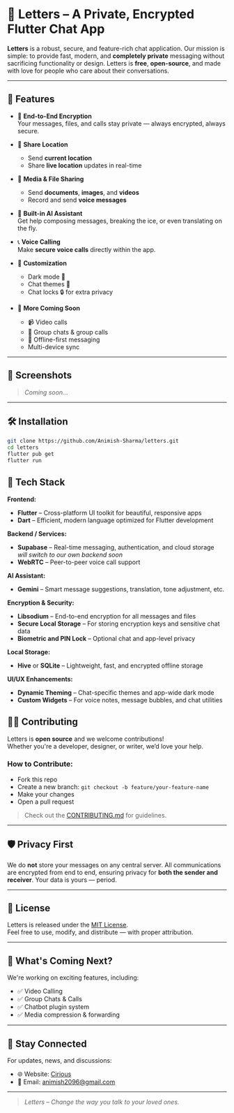 # 💌 Letters – A Private, Encrypted Flutter Chat App

**Letters** is a robust, secure, and feature-rich chat application. Our mission is simple: to provide fast, modern, and **completely private** messaging without sacrificing functionality or design. Letters is **free**, **open-source**, and made with love for people who care about their conversations.

---

## 🚀 Features

- 🔐 **End-to-End Encryption**  
  Your messages, files, and calls stay private — always encrypted, always secure.

- 📍 **Share Location**
  - Send **current location**
  - Share **live location** updates in real-time

- 📁 **Media & File Sharing**
  - Send **documents**, **images**, and **videos**
  - Record and send **voice messages**

- 🤖 **Built-in AI Assistant**  
  Get help composing messages, breaking the ice, or even translating on the fly.

- 📞 **Voice Calling**  
  Make **secure voice calls** directly within the app.

- 🎨 **Customization**
  - Dark mode 🌙
  - Chat themes 🎨
  - Chat locks 🔒 for extra privacy

- 🧩 **More Coming Soon**
  - 📹 Video calls
  - 👥 Group chats & group calls
  - 🛜 Offline-first messaging
  - Multi-device sync

---

## 📸 Screenshots

> _Coming soon..._

---

## 🛠️ Installation

```bash
git clone https://github.com/Animish-Sharma/letters.git
cd letters
flutter pub get
flutter run
```

## 💬 Tech Stack

**Frontend:**
- **Flutter** – Cross-platform UI toolkit for beautiful, responsive apps
- **Dart** – Efficient, modern language optimized for Flutter development

**Backend / Services:**
- **Supabase** – Real-time messaging, authentication, and cloud storage  
  *will switch to our own backend soon*
- **WebRTC** – Peer-to-peer voice call support

**AI Assistant:**
- **Gemini** – Smart message suggestions, translation, tone adjustment, etc.

**Encryption & Security:**
- **Libsodium** – End-to-end encryption for all messages and files
- **Secure Local Storage** – For storing encryption keys and sensitive chat data
- **Biometric and PIN Lock** – Optional chat and app-level privacy

**Local Storage:**
- **Hive** or **SQLite** – Lightweight, fast, and encrypted offline storage

**UI/UX Enhancements:**
- **Dynamic Theming** – Chat-specific themes and app-wide dark mode
- **Custom Widgets** – For voice notes, message bubbles, and chat utilities

## 🧑‍💻 Contributing

Letters is **open source** and we welcome contributions!  
Whether you're a developer, designer, or writer, we’d love your help.

### How to Contribute:
- Fork this repo
- Create a new branch: `git checkout -b feature/your-feature-name`
- Make your changes
- Open a pull request

> Check out the [CONTRIBUTING.md](CONTRIBUTING.md) for guidelines.

---

## 🛡️ Privacy First

We do **not** store your messages on any central server. All communications are encrypted from end to end, ensuring privacy for **both the sender and receiver**. Your data is yours — period.

---

## 📜 License

Letters is released under the [MIT License](LICENSE).  
Feel free to use, modify, and distribute — with proper attribution.

---

## 🔮 What's Coming Next?

We're working on exciting features, including:

- ✅ Video Calling
- ✅ Group Chats & Calls
- ✅ Chatbot plugin system
- ✅ Media compression & forwarding

---

## 📣 Stay Connected

For updates, news, and discussions:

- 🌐 Website: [Cirious](https://cirious.netlify.app)
- 📧 Email: animish2096@gmail.com

---

> _Letters – Change the way you talk to your loved ones._
